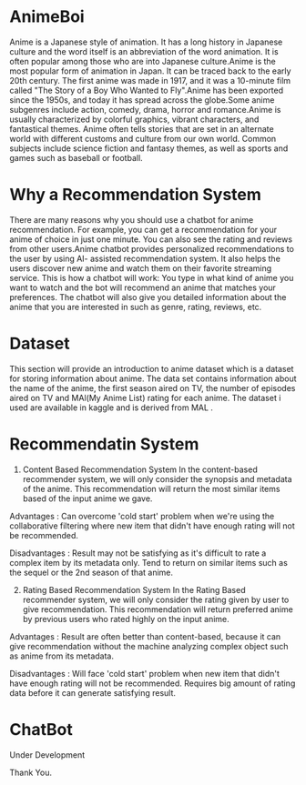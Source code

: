 # AnimeBoi
Anime is a Japanese style of animation. It has a long history in Japanese culture and the word itself is an abbreviation of the word animation. It is often popular among those who are into Japanese culture.Anime is the most popular form of animation in Japan. It can be traced back to the early 20th century. The first anime was made in 1917, and it was a 10-minute film called "The Story of a Boy Who Wanted to Fly".Anime has been exported since the 1950s, and today it has spread across the globe.Some anime subgenres include action, comedy, drama, horror and romance.Anime is usually characterized by colorful graphics, vibrant characters, and fantastical themes. Anime often tells stories that are set in an alternate world with different customs and culture from our own world. Common subjects include science fiction and fantasy themes, as well as sports and games such as baseball or football.


# Why a Recommendation System
There are many reasons why you should use a chatbot for anime recommendation. For example, you can get a recommendation for your anime of choice in just one minute. You can also see the rating and reviews from other users.Anime chatbot provides personalized recommendations to the user by using AI- assisted recommendation system. It also helps the users discover new anime and watch them on their favorite streaming service.
This is how a chatbot will work:
You type in what kind of anime you want to watch and the bot will recommend an anime that matches your preferences.
The chatbot will also give you detailed information about the anime that you are interested in such as genre, rating, reviews, etc.


# Dataset
This section will provide an introduction to anime dataset which is a dataset for storing information about anime. The data set contains information about the name of the anime, the first season aired on TV, the number of episodes aired on TV and MAl(My Anime List) rating for each anime.
The dataset i used are available in kaggle and is derived from MAL . 

# Recommendatin System
1) Content Based Recommendation System
In the content-based recommender system, we will only consider the synopsis and metadata of the anime. This recommendation will return the most similar items based of the input anime we gave.

Advantages :
Can overcome 'cold start' problem when we're using the collaborative filtering where new item that didn't have enough rating will not be recommended.

Disadvantages :
Result may not be satisfying as it's difficult to rate a complex item by its metadata only.
Tend to return on similar items such as the sequel or the 2nd season of that anime.

2) Rating Based Recommendation System
In the Rating Based recommender system, we will only consider the rating given by user to give recommendation. This recommendation will return preferred anime by previous users who rated highly on the input anime.

Advantages :
Result are often better than content-based, because it can give recommendation without the machine analyzing complex object such as anime from its metadata.

Disadvantages :
Will face 'cold start' problem when new item that didn't have enough rating will not be recommended.
Requires big amount of rating data before it can generate satisfying result.

# ChatBot 
Under Development


Thank You.
